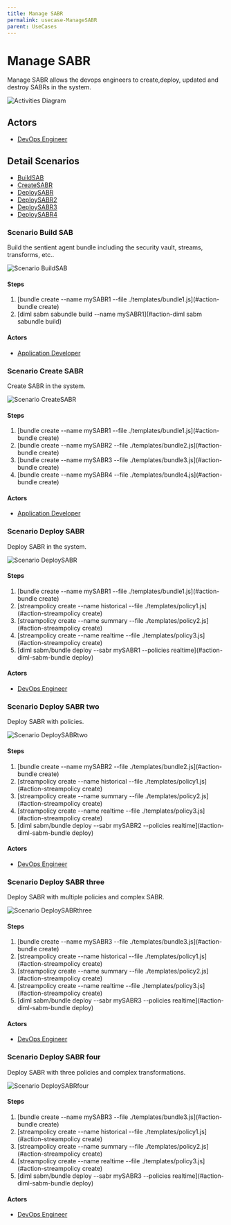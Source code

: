 ```yaml
---
title: Manage SABR
permalink: usecase-ManageSABR
parent: UseCases
---
```

# Manage SABR

Manage SABR allows the devops engineers to create,deploy, updated and destroy SABRs in the system.

![Activities Diagram](./Activities.png)

## Actors

* [DevOps Engineer](actor-devops)











## Detail Scenarios

* [BuildSAB](#scenario-BuildSAB)
* [CreateSABR](#scenario-CreateSABR)
* [DeploySABR](#scenario-DeploySABR)
* [DeploySABR2](#scenario-DeploySABR2)
* [DeploySABR3](#scenario-DeploySABR3)
* [DeploySABR4](#scenario-DeploySABR4)



### Scenario Build SAB

Build the sentient agent bundle including the security vault, streams, transforms, etc..

![Scenario BuildSAB](./BuildSAB.png)

#### Steps
1. [bundle create --name mySABR1 --file ./templates/bundle1.js](#action-bundle create)
1. [diml sabm sabundle build --name mySABR1](#action-diml sabm sabundle build)

#### Actors

* [Application Developer](actor-applicationdeveloper)



### Scenario Create SABR

Create SABR in the system.

![Scenario CreateSABR](./CreateSABR.png)

#### Steps
1. [bundle create --name mySABR1 --file ./templates/bundle1.js](#action-bundle create)
1. [bundle create --name mySABR2 --file ./templates/bundle2.js](#action-bundle create)
1. [bundle create --name mySABR3 --file ./templates/bundle3.js](#action-bundle create)
1. [bundle create --name mySABR4 --file ./templates/bundle4.js](#action-bundle create)

#### Actors

* [Application Developer](actor-applicationdeveloper)



### Scenario Deploy SABR

Deploy SABR in the system.

![Scenario DeploySABR](./DeploySABR.png)

#### Steps
1. [bundle create --name mySABR1 --file ./templates/bundle1.js](#action-bundle create)
1. [streampolicy create --name historical --file ./templates/policy1.js](#action-streampolicy create)
1. [streampolicy create --name summary --file ./templates/policy2.js](#action-streampolicy create)
1. [streampolicy create --name realtime --file ./templates/policy3.js](#action-streampolicy create)
1. [diml sabm/bundle deploy --sabr mySABR1 --policies realtime](#action-diml-sabm-bundle deploy)

#### Actors

* [DevOps Engineer](actor-devops)



### Scenario Deploy SABR two

Deploy SABR with policies.

![Scenario DeploySABRtwo](./DeploySABRtwo.png)

#### Steps
1. [bundle create --name mySABR2 --file ./templates/bundle2.js](#action-bundle create)
1. [streampolicy create --name historical --file ./templates/policy1.js](#action-streampolicy create)
1. [streampolicy create --name summary --file ./templates/policy2.js](#action-streampolicy create)
1. [streampolicy create --name realtime --file ./templates/policy3.js](#action-streampolicy create)
1. [diml sabm/bundle deploy --sabr mySABR2 --policies realtime](#action-diml-sabm-bundle deploy)

#### Actors

* [DevOps Engineer](actor-devops)



### Scenario Deploy SABR three

Deploy SABR with multiple policies and complex SABR.

![Scenario DeploySABRthree](./DeploySABRthree.png)

#### Steps
1. [bundle create --name mySABR3 --file ./templates/bundle3.js](#action-bundle create)
1. [streampolicy create --name historical --file ./templates/policy1.js](#action-streampolicy create)
1. [streampolicy create --name summary --file ./templates/policy2.js](#action-streampolicy create)
1. [streampolicy create --name realtime --file ./templates/policy3.js](#action-streampolicy create)
1. [diml sabm/bundle deploy --sabr mySABR3 --policies realtime](#action-diml-sabm-bundle deploy)

#### Actors

* [DevOps Engineer](actor-devops)



### Scenario Deploy SABR four

Deploy SABR with three policies and complex transformations.

![Scenario DeploySABRfour](./DeploySABRfour.png)

#### Steps
1. [bundle create --name mySABR3 --file ./templates/bundle3.js](#action-bundle create)
1. [streampolicy create --name historical --file ./templates/policy1.js](#action-streampolicy create)
1. [streampolicy create --name summary --file ./templates/policy2.js](#action-streampolicy create)
1. [streampolicy create --name realtime --file ./templates/policy3.js](#action-streampolicy create)
1. [diml sabm/bundle deploy --sabr mySABR3 --policies realtime](#action-diml-sabm-bundle deploy)

#### Actors

* [DevOps Engineer](actor-devops)




